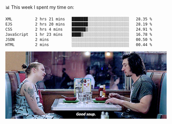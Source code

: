 📊 This week I spent my time on:
<!--START_SECTION:waka-->

```text
XML          2 hrs 21 mins   ███████░░░░░░░░░░░░░░░░░░   28.35 %
EJS          2 hrs 20 mins   ███████░░░░░░░░░░░░░░░░░░   28.19 %
CSS          2 hrs 4 mins    ██████▒░░░░░░░░░░░░░░░░░░   24.91 %
JavaScript   1 hr 23 mins    ████▒░░░░░░░░░░░░░░░░░░░░   16.78 %
JSON         2 mins          ░░░░░░░░░░░░░░░░░░░░░░░░░   00.50 %
HTML         2 mins          ░░░░░░░░░░░░░░░░░░░░░░░░░   00.44 %
```

<!--END_SECTION:waka-->


![](goodSoup.gif)
